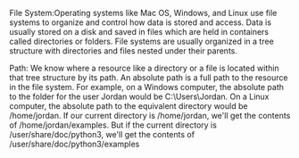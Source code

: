 File System:Operating systems like Mac OS, Windows, and Linux use file systems to organize and control how data is stored and access. 
Data is usually stored on a disk and saved in files which are held in containers called directories or folders. 
File systems are usually organized in a tree structure with directories and files nested under their parents. 

Path: We know where a resource like a directory or a file is located within that tree structure by its path. An absolute path is a full path to the resource in the file system. 
For example, on a Windows computer, the absolute path to the folder for the user Jordan would be C:\Users\Jordan. On a Linux computer, the absolute path to the equivalent directory would be /home/jordan. 
If our current directory is /home/jordan, we'll get the contents of /home/jordan/examples. But if the current directory is /user/share/doc/python3, we'll get the contents of /user/share/doc/python3/examples

